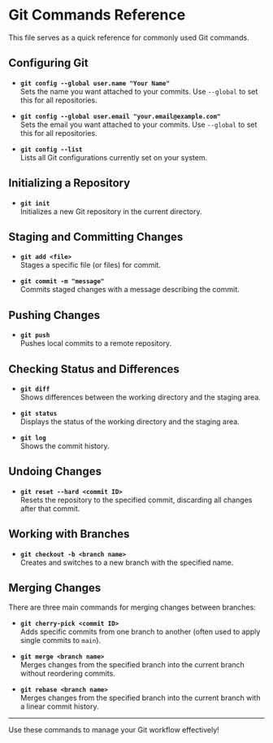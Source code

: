 # Git Commands Reference

This file serves as a quick reference for commonly used Git commands.

## Configuring Git

- **`git config --global user.name "Your Name"`**  
  Sets the name you want attached to your commits. Use `--global` to set this for all repositories.

- **`git config --global user.email "your.email@example.com"`**  
  Sets the email you want attached to your commits. Use `--global` to set this for all repositories.

- **`git config --list`**  
  Lists all Git configurations currently set on your system.



## Initializing a Repository

- **`git init`**  
  Initializes a new Git repository in the current directory.

## Staging and Committing Changes

- **`git add <file>`**  
  Stages a specific file (or files) for commit.

- **`git commit -m "message"`**  
  Commits staged changes with a message describing the commit.

## Pushing Changes

- **`git push`**  
  Pushes local commits to a remote repository.

## Checking Status and Differences

- **`git diff`**  
  Shows differences between the working directory and the staging area.

- **`git status`**  
  Displays the status of the working directory and the staging area.

- **`git log`**  
  Shows the commit history.

## Undoing Changes

- **`git reset --hard <commit ID>`**  
  Resets the repository to the specified commit, discarding all changes after that commit.

## Working with Branches

- **`git checkout -b <branch name>`**  
  Creates and switches to a new branch with the specified name.

## Merging Changes

There are three main commands for merging changes between branches:

- **`git cherry-pick <commit ID>`**  
  Adds specific commits from one branch to another (often used to apply single commits to `main`).

- **`git merge <branch name>`**  
  Merges changes from the specified branch into the current branch without reordering commits.

- **`git rebase <branch name>`**  
  Merges changes from the specified branch into the current branch with a linear commit history.

---

Use these commands to manage your Git workflow effectively!
